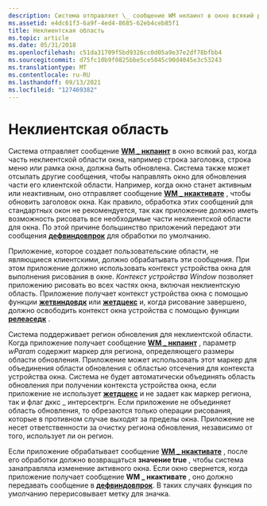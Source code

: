 ```yaml
---
description: Система отправляет \_ сообщение WM нкпаинт в окно всякий раз, когда часть неклиентской области окна, например строка заголовка, строка меню или рамка окна, должна быть обновлена.
ms.assetid: e4dc61f3-6a9f-4ed4-8685-62eb4ceb85f1
title: Неклиентская область
ms.topic: article
ms.date: 05/31/2018
ms.openlocfilehash: c51da31709f5bd9326cc0d05a9e37e2df78bfbb4
ms.sourcegitcommit: d75fc10b9f0825bbe5ce5045c90d4045e3c53243
ms.translationtype: MT
ms.contentlocale: ru-RU
ms.lasthandoff: 09/13/2021
ms.locfileid: "127469382"
---
```

# <a name="nonclient-area"></a>Неклиентская область

Система отправляет сообщение [**WM \_ нкпаинт**](wm-ncpaint.md) в окно всякий раз, когда часть неклиентской области окна, например строка заголовка, строка меню или рамка окна, должна быть обновлена. Система также может отсылать другие сообщения, чтобы направлять окно для обновления части его клиентской области. Например, когда окно станет активным или неактивным, оно отправляет сообщение [**WM \_ нкактивате**](../winmsg/wm-ncactivate.md) , чтобы обновить заголовок окна. Как правило, обработка этих сообщений для стандартных окон не рекомендуется, так как приложение должно иметь возможность рисовать все необходимые части неклиентской области для окна. По этой причине большинство приложений передают эти сообщения [**дефвиндовпрок**](/windows/desktop/api/winuser/nf-winuser-defwindowproca) для обработки по умолчанию.

Приложение, которое создает пользовательские области, не являющиеся клиентскими, должно обрабатывать эти сообщения. При этом приложение должно использовать контекст устройства окна для выполнения рисования в окне. *Контекст устройства Window* позволяет приложению рисовать во всех частях окна, включая неклиентскую область. Приложение получает контекст устройства окна с помощью функции [**жетвиндовдк**](/windows/desktop/api/Winuser/nf-winuser-getwindowdc) или [**жетдцекс**](/windows/desktop/api/Winuser/nf-winuser-getdcex) и, когда рисование завершено, должно освободить контекст окна устройства с помощью функции [**релеаседк**](/windows/desktop/api/Winuser/nf-winuser-releasedc) .

Система поддерживает регион обновления для неклиентской области. Когда приложение получает сообщение [**WM \_ нкпаинт**](wm-ncpaint.md) , параметр *wParam* содержит маркер для региона, определяющего размеры области обновления. Приложение может использовать этот маркер для объединения области обновления с областью отсечения для контекста устройства окна. Система не будет автоматически объединять область обновления при получении контекста устройства окна, если приложение не использует [**жетдцекс**](/windows/desktop/api/Winuser/nf-winuser-getdcex) и не задает как маркер региона, так и флаг дккс \_ интерсектргн. Если приложение не объединяет область обновления, то обрезаются только операции рисования, которые в противном случае выходят за пределы окна. Приложение не несет ответственности за очистку региона обновления, независимо от того, использует ли он регион.

Если приложение обрабатывает сообщение [**WM \_ нкактивате**](../winmsg/wm-ncactivate.md) , после его обработки должно возвращаться **значение true** , чтобы система занаправляла изменение активного окна. Если окно свернется, когда приложение получает сообщение **WM \_ нкактивате** , оно должно передавать сообщение в [**дефвиндовпрок**](/windows/desktop/api/winuser/nf-winuser-defwindowproca). В таких случаях функция по умолчанию перерисовывает метку для значка.

 

 
